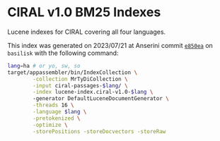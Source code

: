 # CIRAL v1.0 BM25 Indexes

Lucene indexes for CIRAL covering all four languages.

This index was generated on 2023/07/21 at Anserini commit [`e850ea`](https://github.com/castorini/anserini/commit/e850eaa5b0e3c0e406628cb1dbcf788ae46caf50) on `basilisk` with the following command:

```bash
lang=ha # or yo, sw, so
target/appassembler/bin/IndexCollection \
        -collection MrTyDiCollection \
        -input ciral-passages-$lang/ \
        -index lucene-index.ciral-v1.0-$lang \ 
        -generator DefaultLuceneDocumentGenerator \
        -threads 16 \
        -language $lang \
        -pretokenized \
        -optimize \
        -storePositions -storeDocvectors -storeRaw
```